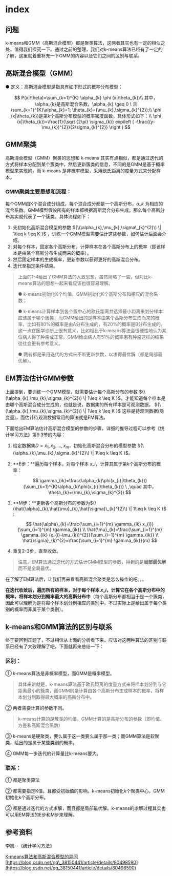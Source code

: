 # index

## 问题

k-means和GMM（高斯混合模型）都是聚类算法，这两者其实也有一定的相似之处，值得我们探究一下。通过之前的整理，我们对k-means算法已经有了一定的了解，这里就着重补充一下GMM的内容以及它们之间的区别与联系。

## 高斯混合模型（GMM）

● 定义：高斯混合模型是指具有如下形式的概率分布模型：

$$
P(x|\theta)=\sum_{k=1}^{K} \alpha_{k} \phi (x|\theta_{k})\\
其中，\alpha_{k}是高斯混合系数，\alpha_{k} \geq 0 \ 且\sum_{k=1}^{K}\alpha_{k}=1;
\theta_{k}=(\mu_{k},\sigma_{k}^{2});\\
\phi (x|\theta_{k})是第k个高斯分布模型的概率密度函数，具体形式如下：\\
\phi (x|\theta_{k})=\frac{1}{\sqrt {2\pi} \sigma_{k}} exp\left ( -\frac{(y-\mu_{k})^{2}}{2\sigma_{k}^{2}} \right )
$$

## GMM聚类

高斯混合模型（GMM）聚类的思想和 k-means 其实有点相似，都是通过迭代的方式将样本分配到某个簇类中，然后更新簇类的信息，不同的是GMM是基于概率模型来实现的，而 k-means 是非概率模型，采用欧氏距离的度量方式来分配样本。

### GMM聚类主要思想和流程：

每个GMM由K个混合成分组成，每个混合成分都是一个高斯分布，$\alpha\_{k}$ 为相应的混合系数。GMM模型假设所有的样本都根据高斯混合分布生成，那么每个高斯分布其实就代表了一个簇类。具体流程如下：

1. 先初始化高斯混合模型的参数 ${\(\alpha_{k},\mu_{k},\sigma\_{k}^{2}\) \|  1\leq k \leq K  }$ ，训练一个GMM模型需要估计这些参数，如何估计后面会介绍。
2. 对每个样本，固定各个高斯分布，计算样本在各个高斯分布上的概率（即该样本是由某个高斯分布生成而来的概率）。
3. 然后固定样本的生成概率，更新参数以获得更好的高斯混合分布。
4. 迭代至指定条件结束。

> 上面的1-4给出了GMM算法的大致思想，虽然简略了一些，但对比k-means算法的思想一起来看应该也很容易理解。
>
> ● k-means初始化K个均值，GMM初始化K个高斯分布和相应的混合系数；
>
> ● k-means计算样本到各个簇中心的欧氏距离并选择最小距离来划分样本应该属于哪个簇类，而GMM给出的是样本由某个高斯分布生成而来的概率，比如有80%的概率是由A分布生成的，有20%的概率是B分布生成的。这一点在医学诊断上很有意义，比如相比于k-means算法会很硬性地认为某位病人得了肿瘤或正常，GMM给出病人有51%的概率患有肿瘤这样的结果往往会更有参考意义。
>
> ● 两者都是采用迭代的方式来不断更新参数，以求得最优解（都是局部最优解）。

## EM算法估计GMM参数

上面提到，要训练一个GMM模型，就需要估计每个高斯分布的参数 ${\(\alpha_{k},\mu_{k},\sigma_{k}^{2}\) \|  1\leq k \leq K  }$，才能知道每个样本是由哪个高斯混合成分生成的，也就是说，数据集的所有样本是可观测数据， ${\(\alpha_{k},\mu_{k},\sigma_{k}^{2}\) \|  1\leq k \leq K  }$ 这些是待观测数据\(隐变量\)，而估计待观测数据常用的算法就是EM算法。

下面给出EM算法估计高斯混合模型的参数的步骤，详细的推导过程可以参考《统计学习方法》第9.3节的内容：

1. 给定数据集$D={x_{1},x_{2},...,x_{m} }$，初始化高斯混合分布的模型参数 ${\(\alpha_{k},\mu_{k},\sigma_{k}^{2}\) \|  1\leq k \leq K  }$。
2. **E步：**遍历每个样本，对每个样本 $x\_{i}$，计算其属于第k个高斯分布的概率：

   $$
   \gamma_{ik}=\frac{\alpha_{k}\phi(x_{i}|\theta_{k})}{\sum_{k=1}^{K}\alpha_{k}\phi(x_{i}|\theta_{k})} \ ,\quad 其中，\theta_{k}=(\mu_{k},\sigma_{k}^{2})
   $$

3. **M步：**更新各个高斯分布的参数为${\(\hat{\alpha}_{k},\hat{\mu}_{k},\hat{\sigma}\_{k}^{2}\) \|  1\leq k \leq K  }$ :

   $$
   \hat{\alpha}_{k}=\frac{\sum_{i=1}^{m} \gamma_{ik} x_{i}}{\sum_{i=1}^{m} \gamma_{ik}} \\
   \hat{\mu}_{k}=\frac{\sum_{i=1}^{m} \gamma_{ik} (x_{i}-\mu_{k})^{2}}{\sum_{i=1}^{m} \gamma_{ik}} \\
   \hat{\sigma}_{k}^{2}=\frac{\sum_{i=1}^{m} \gamma_{ik}}{m}
   $$

4. 重复2-3步，直至收敛。

> 注意，EM算法通过迭代的方式估计GMM模型的参数，得到的是**局部最优解**而不是全局最优。

在了解了EM算法后，让我们再来看看高斯混合聚类是怎么操作的吧。。。

**在迭代收敛后，遍历所有的样本，对于每个样本 $x\_{i}$，计算它在各个高斯分布中的概率，将样本划分到概率最大的高斯分布中**（每个高斯分布都相当于是一个簇类，因此可以理解为是将每个样本划分到相应的类别中，不过实际上是给出属于每个类别的概率而非属于某个类别）。

## k-means和GMM算法的区别与联系

终于要回到正题了，不过相信从上面的分析看下来，应该对这两种算法的区别与联系已经有了大致理解了吧，下面就再来总结一下：

### 区别：

① k-means算法是非概率模型，而GMM是概率模型。

> 具体来讲就是，k-means算法基于欧氏距离的度量方式来将样本划分到与它距离最小的簇类，而GMM则是计算由各个高斯分布生成样本的概率，将样本划分到取得最大概率的高斯分布中。

② 两者需要计算的参数不同。

> k-means计算的是簇类的均值，GMM计算的是高斯分布的参数（即均值、方差和高斯混合系数）

③ k-means是硬聚类，要么属于这一类要么属于那一类；而GMM算法是软聚类，给出的是属于某些类别的概率。

④ GMM每一步迭代的计算量比k-means要大。

### 联系：

① 都是聚类算法

② 都需要指定K值，且都受初始值的影响。k-means初始化k个聚类中心，GMM初始化k个高斯分布。

③ 都是通过迭代的方式求解，而且都是局部最优解。k-means的求解过程其实也可以用EM算法的E步和M步来理解。

## 参考资料

李航--《统计学习方法》

[K-means算法和高斯混合模型的异同](https://blog.csdn.net/qq_38150441/article/details/80498590) [https://blog.csdn.net/qq\_38150441/article/details/80498590](https://blog.csdn.net/qq_38150441/article/details/80498590)

